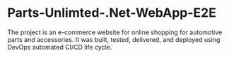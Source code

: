 # Parts-Unlimted-.Net-WebApp-E2E
The project is an e-commerce website for online shopping for automotive parts and accessories. It was built, tested, delivered, and deployed using DevOps automated CI/CD life cycle.
